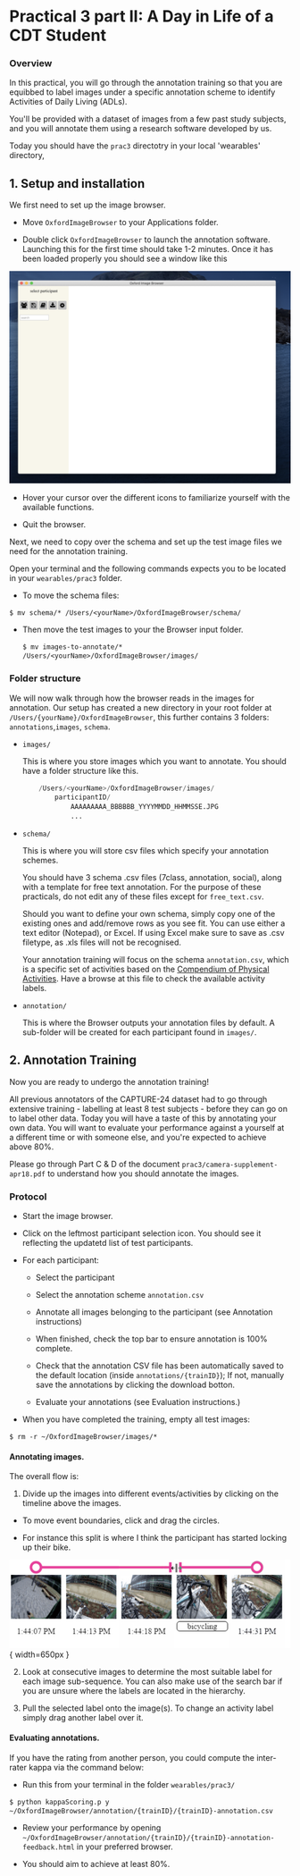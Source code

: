 
# Practical 3 part II: A Day in Life of a CDT Student

### Overview

In this practical, you will go through the annotation training so that you are equibbed to label images under a specific annotation scheme to identify Activities of Daily Living (ADLs).

You'll be provided with a dataset of images from a few past study subjects, and you will annotate them using a research software developed by us.

Today you should have the `prac3` directotry in your local 'wearables' directory, 



<!-- TODO: copy train images to `prac3`.  -->

## 1. Setup and installation

We first need to set up the image browser.

* Move `OxfordImageBrowser` to your Applications folder. 

* Double click `OxfordImageBrowser` to launch the annotation software. Launching this for the first time should take 1-2 minutes. Once it has been loaded properly you should see a window like this 

![](./figs/browser_init.png)

* Hover your cursor over the different icons to familiarize yourself with the available functions. 

* Quit the browser. 


Next, we need to copy over the schema and set up the test image files we need for the annotation training. 





Open your terminal and the following commands expects you to be located in your `wearables/prac3` folder. 

*   To move the schema files: 
```
$ mv schema/* /Users/<yourName>/OxfordImageBrowser/schema/
```

<!-- * To set up the test images, first resize them for each test subject,

    ```
    $ cd ../scripts
    $ bash create_thumbnails.sh ../prac3/images-to-annotate/train1
    $ bash create_thumbnails.sh ../prac3/images-to-annotate/train2
    $ bash create_thumbnails.sh ../prac3/images-to-annotate/train3
    ``` -->

* Then move the test images to your the Browser input folder.

    ```
    $ mv images-to-annotate/* /Users/<yourName>/OxfordImageBrowser/images/
    ```



### Folder structure

We will now walk through how the browser reads in the images for annotation. Our setup has created a new directory in your root folder at `/Users/{yourName}/OxfordImageBrowser`, this further contains 3 folders: `annotations`,`images`, `schema`.

* `images/`

    This is where you store images which you want to annotate. You should have a folder structure like this. 

    ```python
        /Users/<yourName>/OxfordImageBrowser/images/
            participantID/
                AAAAAAAAA_BBBBBB_YYYYMMDD_HHMMSSE.JPG
                ...
    ```

* `schema/`

    This is where you will store csv files which specify your annotation schemes. 

    You should have 3 schema .csv files (7class, annotation, social), along with a template for free text annotation. For the purpose of these practicals, do not edit any of these files except for `free_text.csv`. 

    Should you want to define your own schema, simply copy one of the existing ones and add/remove rows as you see fit. You can use either a text editor (Notepad), or Excel. If using Excel make sure to save as .csv filetype, as .xls files will not be recognised.

    Your annotation training will focus on the schema `annotation.csv`, which is a specific set of activities based on the [Compendium of Physical Activities](https://sites.google.com/site/compendiumofphysicalactivities/home). Have a browse at this file to check the available activity labels.


* `annotation/`

    This is where the Browser outputs your annotation files by default. A sub-folder will be created for each participant found in `images/`. 


## 2. Annotation Training 

Now you are ready to undergo the annotation training! 

All previous annotators of the CAPTURE-24 dataset had to go through extensive training - labelling at least 8 test subjects - before they can go on to label other data. Today you will have a taste of this by annotating your own data. You will want to evaluate your performance against a yourself at a different time or with someone else, and you're expected to achieve above 80\%.  

Please go through Part C & D of the document `prac3/camera-supplement-apr18.pdf` to understand how you should annotate the images. 


### Protocol

* Start the image browser. 

* Click on the leftmost participant selection icon. You should see it reflecting the updatetd list of test participants. 

* For each participant:
    
    * Select the participant

    * Select the annotation scheme `annotation.csv`

    * Annotate all images belonging to the participant (see Annotation instructions)

    * When finished, check the top bar to ensure annotation is 100% complete. 

    * Check that the annotation CSV file has been automatically saved to the default location (inside `annotations/{trainID}`); If not, manually save the annotations by clicking the download botton.

    * Evaluate your annotations (see Evaluation instructions.)

* When you have completed the training, empty all test images:

```
$ rm -r ~/OxfordImageBrowser/images/* 
```

#### Annotating images.

The overall flow is:

1. Divide up the images into different events/activities by clicking on the timeline above the images.

* To move event boundaries, click and drag the circles. 

* For instance this split is where I think the participant has started locking up their bike.

![](./figs/EDNitOT.png){ width=650px }


2. Look at consecutive images to determine the most suitable label for each image sub-sequence. You can also make use of the search bar if you are unsure where the labels are located in the hierarchy.

3. Pull the selected label onto the image(s). To change an activity label simply drag another label over it.


#### Evaluating annotations.
If you have the rating from another person, you could compute the inter-rater kappa via the command below:
* Run this from your terminal in the folder `wearables/prac3/`

```
$ python kappaScoring.p y ~/OxfordImageBrowser/annotation/{trainID}/{trainID}-annotation.csv 
```

* Review your performance by opening `~/OxfordImageBrowser/annotation/{trainID}/{trainID}-annotation-feedback.html` in your preferred browser.

* You should aim to achieve at least 80\%.